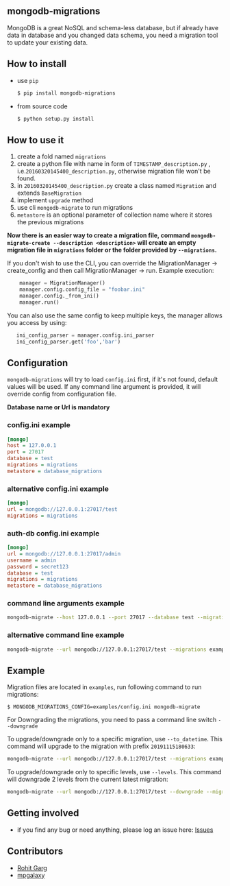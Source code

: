 mongodb-migrations
------------------

MongoDB is a great NoSQL and schema-less database, but if already have data in database and you changed data schema, you need a migration tool to update your existing data.

## How to install

* use `pip`

    ```bash
    $ pip install mongodb-migrations
    ```

* from source code

    ```bash
    $ python setup.py install
    ```

## How to use it

1. create a fold named `migrations`
2. create a python file with name in form of `TIMESTAMP_description.py` , i.e.`20160320145400_description.py`, otherwise migration file won't be found.
3. in `20160320145400_description.py` create a class named `Migration` and extends `BaseMigration`
4. implement `upgrade` method
5. use cli `mongodb-migrate` to run migrations
6. `metastore` is an optional parameter of collection name where it stores the previous migrations

**Now there is an easier way to create a migration file, command `mongodb-migrate-create --description <description>` will create an empty migration file in `migrations` folder or the folder provided by `--migrations`.**

If you don't wish to use the CLI, you can override the MigrationManager -> create_config and then call MigrationManager -> run. Example execution:

```python
    manager = MigrationManager()
    manager.config.config_file = "foobar.ini"
    manager.config._from_ini()
    manager.run()
```

You can also use the same config to keep multiple keys, the manager allows you access by using:
```python
   ini_config_parser = manager.config.ini_parser
   ini_config_parser.get('foo','bar')
```

## Configuration

`mongodb-migrations` will try to load `config.ini` first, if it's not found, default values will be used. If any command line argument is provided, it will override config from configuration file.

**Database name or Url is mandatory**

### config.ini example

```ini
[mongo]
host = 127.0.0.1
port = 27017
database = test
migrations = migrations
metastore = database_migrations
```

### alternative config.ini example
```ini
[mongo]
url = mongodb://127.0.0.1:27017/test
migrations = migrations
```

### auth-db config.ini example
```ini
[mongo]
url = mongodb://127.0.0.1:27017/admin
username = admin
password = secret123
database = test
migrations = migrations
metastore = database_migrations
```

### command line arguments example

```bash
mongodb-migrate --host 127.0.0.1 --port 27017 --database test --migrations examples
```

### alternative command line example
```bash
mongodb-migrate --url mongodb://127.0.0.1:27017/test --migrations examples
```


## Example

Migration files are located in `examples`, run following command to run migrations:

```
$ MONGODB_MIGRATIONS_CONFIG=examples/config.ini mongodb-migrate
```

For Downgrading the migrations, you need to pass a command line switch `--downgrade`

To upgrade/downgrade only to a specific migration, use `--to_datetime`. This command will upgrade to the migration with prefix `20191115180633`:
```bash
mongodb-migrate --url mongodb://127.0.0.1:27017/test --migrations examples --to_datetime 20191115180633
```

To upgrade/downgrade only to specific levels, use `--levels`. This command will downgrade 2 levels from the current latest migration:
```bash
mongodb-migrate --url mongodb://127.0.0.1:27017/test --downgrade --migrations examples --levels 2
```

## Getting involved

* if you find any bug or need anything, please log an issue here: [Issues](https://github.com/DoubleCiti/mongodb-migrations/issues)

## Contributors

* [Rohit Garg](https://github.com/rohitggarg)
* [mpgalaxy](https://github.com/mpgalaxy)
